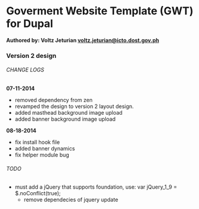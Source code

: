 # Goverment Website Template (GWT) for Dupal
**Authored by: Voltz Jeturian voltz.jeturian@icto.dost.gov.ph**

### Version 2 design

###### CHANGE LOGS
**07-11-2014**
- removed dependency from zen
- revamped the design to version 2 layout design.
- added masthead background image upload
- added banner background image upload

**08-18-2014**
- fix install hook file
- added banner dynamics
- fix helper module bug

###### TODO
- must add a jQuery that supports foundation, use: var jQuery_1_9 = $.noConflict(true);
  - remove dependecies of jquery update